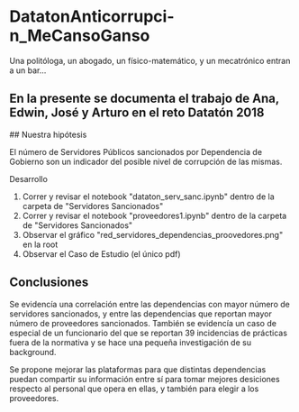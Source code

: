 # DatatonAnticorrupci-n_MeCansoGanso
Una politóloga, un abogado, un físico-matemático, y un mecatrónico entran a un bar...

## En la presente se documenta el trabajo de Ana, Edwin, José y Arturo en el reto Datatón 2018

## Nuestra hipótesis

El número de Servidores Públicos sancionados por Dependencia de Gobierno son un indicador del posible nivel de corrupción de las mismas.

Desarrollo

1. Correr y revisar el notebook "dataton_serv_sanc.ipynb" dentro de la carpeta de "Servidores Sancionados"
1. Correr y revisar el notebook "proveedores1.ipynb" dentro de la carpeta de "Servidores Sancionados"
1. Observar el gráfico "red_servidores_dependencias_proovedores.png" en la root
1. Observar el Caso de Estudio (el único pdf)

## Conclusiones

Se evidencía una correlación entre las dependencias con mayor número de servidores sancionados, y entre las dependencias que reportan mayor número de proveedores sancionados. También se evidencía un caso de especial de un funcionario del que se reportan 39 incidencias de prácticas fuera de la normativa y se hace una pequeña investigación de su background.

Se propone mejorar las plataformas para que distintas dependencias puedan compartir su información entre sí para tomar mejores desiciones respecto al personal que opera en ellas, y también para elegir a los proveedores.

